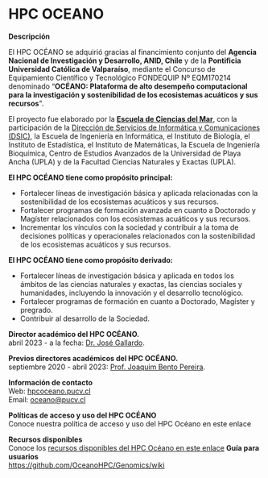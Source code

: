 # HPC OCEANO

**Descripción**

El HPC OCÉANO se adquirió gracias al financimiento conjunto del **Agencia Nacional de Investigación y Desarrollo, ANID, Chile** y de la **Pontificia Universidad Católica de Valparaíso**, mediante el Concurso de Equipamiento Científico y Tecnológico FONDEQUIP Nº EQM170214 denominado “**OCÉANO: Plataforma de alto desempeño computacional para la investigación y sostenibilidad de los ecosistemas acuáticos y sus recursos**". 

El proyecto fue elaborado por la **[Escuela de Ciencias del Mar](https://www.pucv.cl/uuaa/site/edic/base/port/escuela_de_ciencias_del_mar.html)**, con la participación de la [Dirección de Servicios de Informática y Comunicaciones (DSIC)](https://dsic.pucv.cl/), la Escuela de Ingeniería en Informática, el Instituto de Biología, el Instituto de Estadística, el Instituto de Matemáticas, la Escuela de Ingeniería Bioquímica, Centro de Estudios Avanzados de la Universidad de Playa Ancha (UPLA) y de la Facultad Ciencias Naturales y Exactas (UPLA).

**El HPC OCÉANO tiene como propósito principal:** 

- Fortalecer líneas de investigación básica y aplicada relacionadas con la sostenibilidad de los ecosistemas acuáticos y sus recursos.  
- Fortalecer programas de formación avanzada en cuanto a Doctorado y Magíster relacionados con los ecosistemas acuáticos y sus recursos.  
- Incrementar los vínculos con la sociedad y contribuir a la toma de decisiones políticas y operacionales relacionados con la sostenibilidad de los ecosistemas acuáticos y sus recursos.  

**El HPC OCÉANO tiene como propósito derivado:** 

- Fortalecer líneas de investigación básica y aplicada en todos los ámbitos de las ciencias naturales y exactas, las ciencias sociales y humanidades, incluyendo la innovación y el desarrollo tecnológico.  
- Fortalecer programas de formación en cuanto a Doctorado, Magíster y pregrado.  
- Contribuir al desarrollo de la Sociedad.  

**Director académico del HPC OCÉANO.**  
abril 2023 - a la fecha: [Dr. José Gallardo](https://genomics.pucv.cl).  

**Previos directores académicos del HPC OCÉANO.**  
septiembre 2020 - abril 2023: [Prof. Joaquim Bento Pereira](https://github.com/jpbento).  

**Información de contacto**  
Web: [hpcoceano.pucv.cl](https://hpcoceano.wordpress.com/)  
Email: oceano@pucv.cl  

**Políticas de acceso y uso del HPC OCÉANO**  
Conoce nuestra política de acceso y uso del HPC Océano en este enlace[](https://hpcoceano.files.wordpress.com/2023/05/politica-de-acceso-y-uso-hpc-oceano-1.pdf)

**Recursos disponibles**  
Conoce los [recursos disponibles del HPC Océano en este enlace](https://hpcoceano.files.wordpress.com/2023/05/anexo-1-recursos-disponibles-hpc-oceano.pdf)
**Guía para usuarios**  
https://github.com/OceanoHPC/Genomics/wiki


